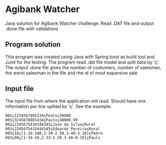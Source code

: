 # Agibank Watcher

Java solution for Agibank Watcher challenge. Read .DAT file and output .done file with validations

## Program solution

This program was created using Java with Spring boot as build tool and Junit for the testing. 
The program read .dat file model and split data by 'ç'. The output .done file gives the number of costumers, number of salesman, the worst salesman in the file and rhe id of most expansive sale

## Input file

The input file from where the application will read. Should have one information per line splited by 'ç'.
See the example:

```
001ç1234567891234çPedroç50000 
001ç3245678865434çPauloç40000.99 
002ç2345675434544345çJose da SilvaçRural 
002ç2345675433444345çEduardo PereiraçRural 
003ç10ç[1-10-100,2-30-2.50,3-40-3.10]çPedro 
003ç08ç[1-34-10,2-33-1.50,3-40-0.10]çPaulo 
```
